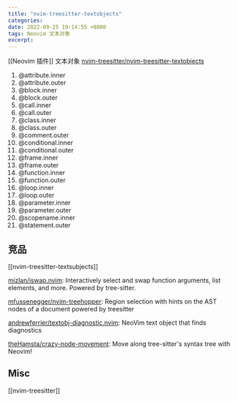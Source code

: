 ```yaml
---
title: "nvim-treesitter-textobjects"
categories: 
date: 2022-09-25 19:14:55 +0800
tags: Neovim 文本对象
excerpt: 
---
```



[[Neovim 插件]]
文本对象
[nvim-treesitter/nvim-treesitter-textobjects](https://github.com/nvim-treesitter/nvim-treesitter-textobjects)


1.   @attribute.inner
2.   @attribute.outer
3.   @block.inner
4.   @block.outer
5.   @call.inner
6.   @call.outer
7.   @class.inner
8.   @class.outer
9.   @comment.outer
10.  @conditional.inner
11.  @conditional.outer
12.  @frame.inner
13.  @frame.outer
14.  @function.inner
15.  @function.outer
16.  @loop.inner
17.  @loop.outer
18.  @parameter.inner
19.  @parameter.outer
20.  @scopename.inner
21.  @statement.outer


## 竞品

[[nvim-treesitter-textsubjects]]


[mizlan/iswap.nvim](https://github.com/mizlan/iswap.nvim): Interactively select and swap function arguments, list elements, and more. Powered by tree-sitter.

[mfussenegger/nvim-treehopper](https://github.com/mfussenegger/nvim-treehopper): Region selection with hints on the AST nodes of a document powered by treesitter

[andrewferrier/textobj-diagnostic.nvim](https://github.com/andrewferrier/textobj-diagnostic.nvim): NeoVim text object that finds diagnostics

[theHamsta/crazy-node-movement](https://github.com/theHamsta/crazy-node-movement): Move along tree-sitter's syntax tree with Neovim!



## Misc



[[nvim-treesitter]]


